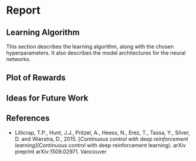 # Report

## Learning Algorithm
This section describes the learning algorithm, along with the chosen hyperparameters. It also describes the model architectures for the neural networks.

## Plot of Rewards

## Ideas for Future Work

## References

* Lillicrap, T.P., Hunt, J.J., Pritzel, A., Heess, N., Erez, T., Tassa, Y., Silver, D. and Wierstra, D., 2015. [_Continuous control with deep reinforcement learning_](Continuous control with deep reinforcement learning). arXiv preprint arXiv:1509.02971.
Vancouver	
